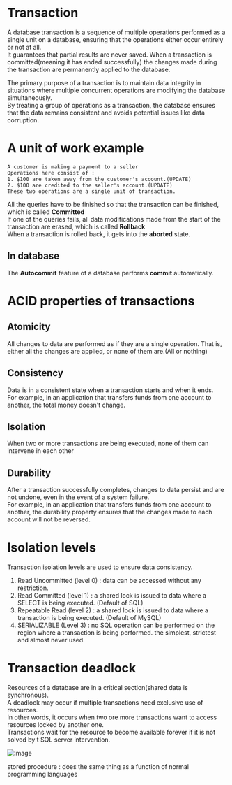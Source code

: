 # Transaction
A database transaction is a sequence of multiple operations performed as a single unit on a database, ensuring that the operations either occur entirely or not at all.<br>
It guarantees that partial results are never saved. When a transaction is committed(meaning it has ended successfully) the changes made during the transaction are permanently applied to the database.<br>

The primary purpose of a transaction is to maintain data integrity in situations where multiple concurrent operations are modifying the database simultaneously.<br>
By treating a group of operations as a transaction, the database ensures that the data remains consistent and avoids potential issues like data corruption.

# A unit of work example
~~~
A customer is making a payment to a seller
Operations here consist of : 
1. $100 are taken away from the customer's account.(UPDATE)
2. $100 are credited to the seller's account.(UPDATE)
These two operations are a single unit of transaction.
~~~
All the queries have to be finished so that the transaction can be finished, which is called **Committed**<br>
If one of the queries fails, all data modifications made from the start of the transaction are erased, which is called **Rollback**<br>
When a transaction is rolled back, it gets into the **aborted** state.<br>

## In database
The **Autocommit** feature of a database performs **commit** automatically.

# ACID properties of transactions
## Atomicity
All changes to data are performed as if they are a single operation. That is, either all the changes are applied, or none of them are.(All or nothing)<br>

## Consistency
Data is in a consistent state when a transaction starts and when it ends.<br>
For example, in an application that transfers funds from one account to another, the total money doesn't change.

## Isolation
When two or more transactions are being executed, none of them can intervene in each other<br>

## Durability
After a transaction successfully completes, changes to data persist and are not undone, even in the event of a system failure.<br>
For example, in an application that transfers funds from one account to another, the durability property ensures that the changes made to each account will not be reversed.<br>

# Isolation levels
Transaction isolation levels are used to ensure data consistency.<br>
1. Read Uncommitted (level 0) : data can be accessed without any restriction.
2. Read Committed (level 1) : a shared lock is issued to data where a SELECT is being executed. (Default of SQL)
3. Repeatable Read (level 2) : a shared lock is issued to data where a transaction is being executed. (Default of MySQL)
4. SERIALIZABLE (Level 3) : no SQL operation can be performed on the region where a transaction is being performed. the simplest, strictest and almost never used.

# Transaction deadlock
Resources of a database are in a critical section(shared data is synchronous).<br>
A deadlock may occur if multiple transactions need exclusive use of resources.<br>
In other words, it occurs when two ore more transactions want to access resources locked by another one.<br>
Transactions wait for the resource to become available forever if it is not solved by t SQL server intervention.

![image](https://user-images.githubusercontent.com/67142421/178089624-c7a83d81-ee29-404f-94e4-1a4f2811a0c7.png)

stored procedure : does the same thing as a function of normal programming languages
